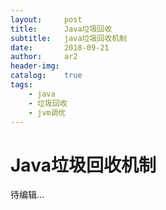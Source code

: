 ```yaml
---
layout:     post
title:      Java垃圾回收
subtitle:   java垃圾回收机制
date:       2018-09-21
author:     ar2
header-img: 
catalog: 	true
tags:
    - java
    - 垃圾回收
    - jvm调优
---
```

# Java垃圾回收机制

待编辑...